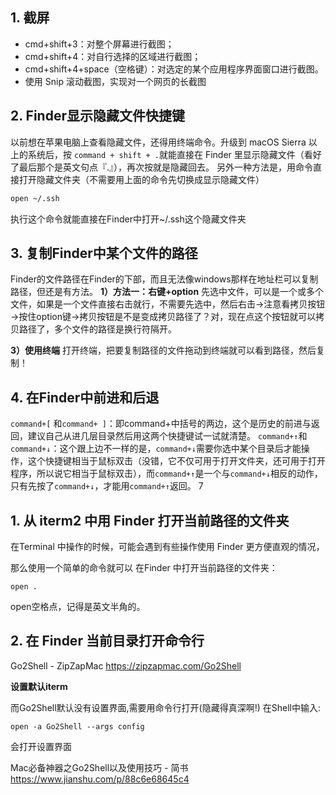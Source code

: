 ## 1. 截屏

- cmd+shift+3：对整个屏幕进行截图；
- cmd+shift+4：对自行选择的区域进行截图；
- cmd+shift+4+space（空格键）：对选定的某个应用程序界面窗口进行截图。
- 使用 Snip 滚动截图，实现对一个网页的长截图



## 2. Finder显示隐藏文件快捷键

以前想在苹果电脑上查看隐藏文件，还得用终端命令。升级到 macOS Sierra 以上的系统后，按 `command + shift + .`就能直接在 Finder 里显示隐藏文件（看好了最后那个是英文句点『.』），再次按就是隐藏回去。
另外一种方法是，用命令直接打开隐藏文件夹（不需要用上面的命令先切换成显示隐藏文件）

```bash
open ~/.ssh 
```

执行这个命令就能直接在Finder中打开~/.ssh这个隐藏文件夹



## 3. 复制Finder中某个文件的路径

Finder的文件路径在Finder的下部，而且无法像windows那样在地址栏可以复制路径，但还是有方法。
**1）方法一：右键+option**
先选中文件，可以是一个或多个文件，如果是一个文件直接右击就行，不需要先选中，然后右击→注意看拷贝按钮→按住option键→拷贝按钮是不是变成拷贝路径了？对，现在点这个按钮就可以拷贝路径了，多个文件的路径是换行符隔开。

**3）使用终端**
打开终端，把要复制路径的文件拖动到终端就可以看到路径，然后复制！



## 4. 在Finder中前进和后退

`command+[` 和`command+ ]`：即command+中括号的两边，这个是历史的前进与返回，建议自己从进几层目录然后用这两个快捷键试一试就清楚。
`command+↑`和`command+↓`：这个跟上边不一样的是，`command+↓`需要你选中某个目录后才能操作，这个快捷键相当于鼠标双击（没错，它不仅可用于打开文件夹，还可用于打开程序，所以说它相当于鼠标双击），而`command+↑`是一个与`command+↓`相反的动作，只有先按了`command+↓`，才能用`command+↑`返回。
7





## 1. 从 iterm2 中用 Finder 打开当前路径的文件夹

在Terminal 中操作的时候，可能会遇到有些操作使用  Finder  更方便直观的情况，

那么使用一个简单的命令就可以 在Finder 中打开当前路径的文件夹：

```shell
open .
```

open空格点，记得是英文半角的。



## 2. 在 Finder 当前目录打开命令行

Go2Shell - ZipZapMac
https://zipzapmac.com/Go2Shell



**设置默认iterm**

而Go2Shell默认没有设置界面,需要用命令行打开(隐藏得真深啊!)
在Shell中输入:

```
open -a Go2Shell --args config
```

会打开设置界面



Mac必备神器之Go2Shell以及使用技巧 - 简书
https://www.jianshu.com/p/88c6e68645c4
